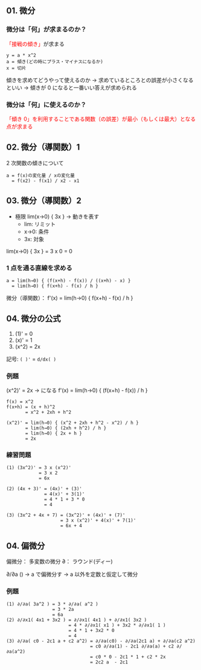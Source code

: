 ## 01. 微分

### 微分は「何」が求まるのか？

<font color="red">「接戦の傾き」</font>が求まる

```
y = a * x^2
a = 傾き(どの時にプラス・マイナスになるか)
x = 切片
```

傾きを求めてどうやって使えるのか
→ 求めているところとの誤差が小さくなるといい
→ 傾きが 0 になると一番いい答えが求められる

### 微分は「何」に使えるのか？

<font color="red">「傾き 0」を利用することである関数（の誤差）が最小（もしくは最大）となる点が求まる</font>

## 02. 微分（導関数）1

2 次関数の傾きについて

```
a = f(x)の変化量 / xの変化量
  = f(x2) - f(x1) / x2 - x1
```

## 03. 微分（導関数）2

- 極限 lim(x→0) { 3x } → 動きを表す
  - lim: リミット
  - x→0: 条件
  - 3x: 対象

lim(x→0) { 3x } = 3 x 0 = 0

### 1 点を通る直線を求める

```
a = lim(h→0) { (f(x+h) - f(x)) / ((x+h) - x) }
  = lim(h→0) { f(x+h) - f(x) / h }
```

微分（導関数）： f'(x) = lim(h→0) { f(x+h) - f(x) / h }

## 04. 微分の公式

1. (1)' = 0
2. (x)' = 1
3. (x^2) = 2x

記号:
`( )'` = `d/dx( )`

### 例題

(x^2)' = 2x → になる
f'(x) = lim(h→0) { (f(x+h) - f(x)) / h }

```
f(x) = x^2
f(x+h) = (x + h)^2
       = x^2 + 2xh + h^2

(x^2)' = lim(h→0) { (x^2 + 2xh + h^2 - x^2) / h }
       = lim(h→0) { (2xh + h^2) / h }
       = lim(h→0) { 2x + h }
       = 2x
```

### 練習問題

```
(1) (3x^2)' = 3 x (x^2)'
            = 3 x 2
            = 6x

(2) (4x + 3)' = (4x)' + (3)'
              = 4(x)' + 3(1)'
              = 4 * 1 + 3 * 0
              = 4

(3) (3x^2 + 4x + 7) = (3x^2)' + (4x)' + (7)'
                    = 3 x (x^2)' + 4(x)' + 7(1)'
                    = 6x + 4
```

## 04. 偏微分

偏微分： 多変数の微分
∂： ラウンド(ディー)

∂/∂a () → a で偏微分す → a 以外を定数と仮定して微分

### 例題

```
(1) ∂/∂a( 3a^2 ) = 3 * ∂/∂a( a^2 )
                 = 3 * 2a
                 = 6a
(2) ∂/∂x1( 4x1 + 3x2 ) = ∂/∂x1( 4x1 ) + ∂/∂x1( 3x2 )
                       = 4 * ∂/∂x1( x1 ) + 3x2 * ∂/∂x1( 1 )
                       = 4 * 1 + 3x2 * 0
                       = 4
(3) ∂/∂a( c0 - 2c1 a + c2 a^2) = ∂/∂a(c0) - ∂/∂a(2c1 a) + ∂/∂a(c2 a^2)
                               = c0 ∂/∂a(1) - 2c1 ∂/∂a(a) + c2 ∂/∂a(a^2)
                               = c0 * 0 - 2c1 * 1 + c2 * 2x
                               = 2c2 a  - 2c1
```